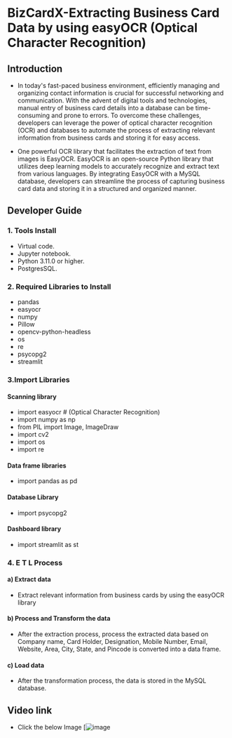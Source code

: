 # BizCardX-Extracting Business Card Data by using easyOCR (Optical Character Recognition)

## Introduction

* In today's fast-paced business environment, efficiently managing and organizing contact information is crucial for successful networking and communication. With the advent of digital tools and technologies, manual entry of business card details into a database can be time-consuming and prone to errors. To overcome these challenges, developers can leverage the power of optical character recognition (OCR) and databases to automate the process of extracting relevant information from business cards and storing it for easy access.

* One powerful OCR library that facilitates the extraction of text from images is EasyOCR. EasyOCR is an open-source Python library that utilizes deep learning models to accurately recognize and extract text from various languages. By integrating EasyOCR with a MySQL database, developers can streamline the process of capturing business card data and storing it in a structured and organized manner.

## Developer Guide

### 1. Tools Install

* Virtual code.
* Jupyter notebook.
* Python 3.11.0 or higher.
* PostgresSQL.

### 2. Required Libraries to Install

* pandas
* easyocr
* numpy
* Pillow
* opencv-python-headless
* os
* re
*  psycopg2
* streamlit

### 3.Import Libraries

#### Scanning library

* import easyocr # (Optical Character Recognition)
* import numpy as np
* from PIL import Image, ImageDraw
* import cv2
* import os
* import re

#### Data frame libraries

* import pandas as pd

#### Database Library

* import psycopg2

#### Dashboard library

* import streamlit as st

### 4. E T L Process

#### a) Extract data

* Extract relevant information from business cards by using the easyOCR library

#### b) Process and Transform the data

* After the extraction process, process the extracted data based on Company name, Card Holder, Designation, Mobile Number, Email, Website, Area, City, State, and Pincode is converted into a data frame.

#### c) Load data

* After the transformation process, the data is stored in the MySQL database.

## Video link

* Click the below Image
[![image]()
